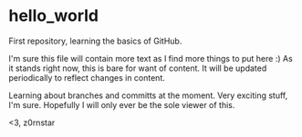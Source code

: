 # hello_world
First repository, learning the basics of GitHub.

I'm sure this file will contain more text as I find more things to put here :) As it stands right now, this is bare for want of content. It will be updated periodically to reflect changes in content.

Learning about branches and committs at the moment. Very exciting stuff, I'm sure. Hopefully I will only ever be the sole viewer of this.  

<3, 
z0rnstar
